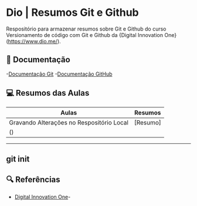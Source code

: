 # Dio | Resumos Git e Github

Respositório para armazenar resumos sobre Git e Github do curso Versionamento de código com Git e Github da {Digital Innovation One}(https://www.dio.me/).

## 📖 Documentação 
-[Documentação Git](https://git-scm.com/doc)
-[Documentação GitHub](https://docs.github.com/)

## 💻 Resumos das Aulas

|Aulas | Resumos |
|-------|---------|
|Gravando Alterações no Respositório Local | [Resumo]
() |

----
git init 
-------

## 🔍 Referências
- [Digital Innovation One]()-